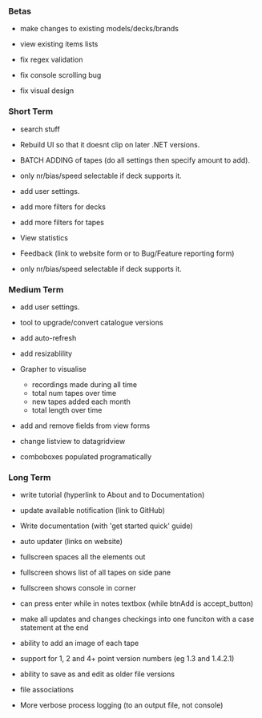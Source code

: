 ### Betas

- make changes to existing models/decks/brands
- view existing items lists



- fix regex validation
- fix console scrolling bug
- fix visual design



### Short Term

- search stuff
- Rebuild UI so that it doesnt clip on later .NET versions.
- BATCH ADDING of tapes (do all settings then specify amount to add).
- only nr/bias/speed selectable if deck supports it.
- add user settings.
- add more filters for decks
- add more filters for tapes



- View statistics



- Feedback (link to website form or to Bug/Feature reporting form)



- only nr/bias/speed selectable if deck supports it.



### Medium Term

- add user settings.
- tool to upgrade/convert catalogue versions



- add auto-refresh
- add resizablility
- Grapher to visualise
  - recordings made during all time
  - total num tapes over time
  - new tapes added each month
  - total length over time
- add and remove fields from view forms



- change listview to datagridview
- comboboxes populated programatically



### Long Term

- write tutorial (hyperlink to About and to Documentation)
- update available notification (link to GitHub)



- Write documentation (with 'get started quick' guide)
- auto updater (links on website)



- fullscreen spaces all the elements out
- fullscreen shows list of all tapes on side pane
- fullscreen shows console in corner
- can press enter while in notes textbox (while btnAdd is accept_button)



- make all updates and changes checkings into one funciton with a case statement at the end
- ability to add an image of each tape



- support for 1, 2 and 4+ point version numbers (eg 1.3 and 1.4.2.1)
- ability to save as and edit as older file versions
- file associations
- More verbose process logging (to an output file, not console)